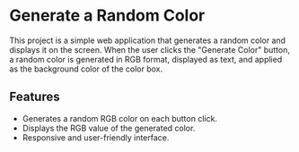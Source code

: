 # Generate a Random Color

This project is a simple web application that generates a random color and displays it on the screen. When the user clicks the "Generate Color" button, a random color is generated in RGB format, displayed as text, and applied as the background color of the color box.



## Features

- Generates a random RGB color on each button click.
- Displays the RGB value of the generated color.
- Responsive and user-friendly interface.

